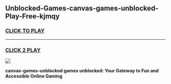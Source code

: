 
## Unblocked-Games-canvas-games-unblocked-Play-Free-kjmqy
<h3>
<a href="https://premium76.site?title=canvas-games-unblocked&ref=19M">CLICK TO PLAY</a></h3>
<hr>

<h3>
<a href="https://premium76.site?title=canvas-games-unblocked&ref=19M">CLICK 2 PLAY</a>
  
</h3>

<a href="https://premium76.site?title=canvas-games-unblocked&ref=19M"><img src="https://clearcache.store/games.png"></a>


**canvas-games-unblocked games unblocked: Your Gateway to Fun and Accessible Online Gaming**
